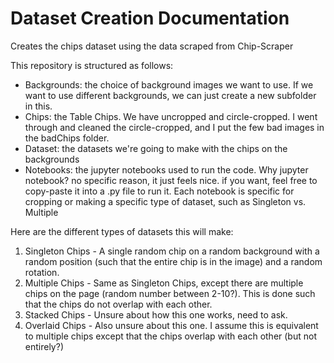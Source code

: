 # Dataset Creation Documentation
Creates the chips dataset using the data scraped from Chip-Scraper

This repository is structured as follows: 
- Backgrounds: the choice of background images we want to use. If we want to use different backgrounds, we can just create a new subfolder in this.
- Chips: the Table Chips. We have uncropped and circle-cropped. I went through and cleaned the circle-cropped, and I put the few bad images in the badChips folder.
- Dataset: the datasets we're going to make with the chips on the backgrounds
- Notebooks: the jupyter notebooks used to run the code. Why jupyter notebook? no specific reason, it just feels nice. if you want, feel free to copy-paste it into a .py file to run it. Each notebook is specific for cropping or making a specific type of dataset, such as Singleton vs. Multiple

Here are the different types of datasets this will make: 

1. Singleton Chips - A single random chip on a random background with a random position (such that the entire chip is in the image) and a random rotation.
2. Multiple Chips - Same as Singleton Chips, except there are multiple chips on the page (random number between 2-10?). This is done such that the chips do not overlap with each other. 
3. Stacked Chips - Unsure about how this one works, need to ask.
4. Overlaid Chips - Also unsure about this one. I assume this is equivalent to multiple chips except that the chips overlap with each other (but not entirely?)
